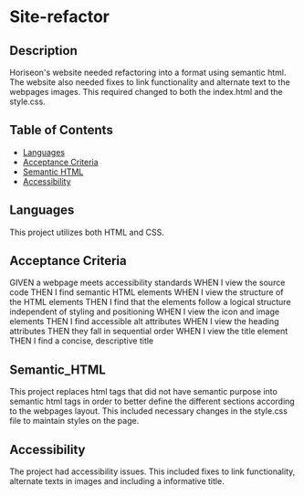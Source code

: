 # Site-refactor

## Description 

Horiseon's website needed refactoring into a format using semantic html. The website also needed fixes to link functionality and alternate text to the webpages images. This required changed to both the index.html and the style.css.

## Table of Contents

* [Languages](#Languages)
* [Acceptance Criteria](#Requirements)
* [Semantic HTML](#Semantic_Html)
* [Accessibility](#Accessibility)




## Languages
This project utilizes both HTML and CSS. 

## Acceptance Criteria

GIVEN a webpage meets accessibility standards
WHEN I view the source code
THEN I find semantic HTML elements
WHEN I view the structure of the HTML elements
THEN I find that the elements follow a logical structure independent of styling and positioning
WHEN I view the icon and image elements
THEN I find accessible alt attributes
WHEN I view the heading attributes
THEN they fall in sequential order
WHEN I view the title element
THEN I find a concise, descriptive title


## Semantic_HTML 
This project replaces html tags that did not have semantic purpose into semantic html tags in order to better define the different sections according to the webpages layout. This included necessary changes in the style.css file to maintain styles on the page. 

## Accessibility
The project had accessibility issues. This included fixes to link functionality, alternate texts in images and including a informative title.